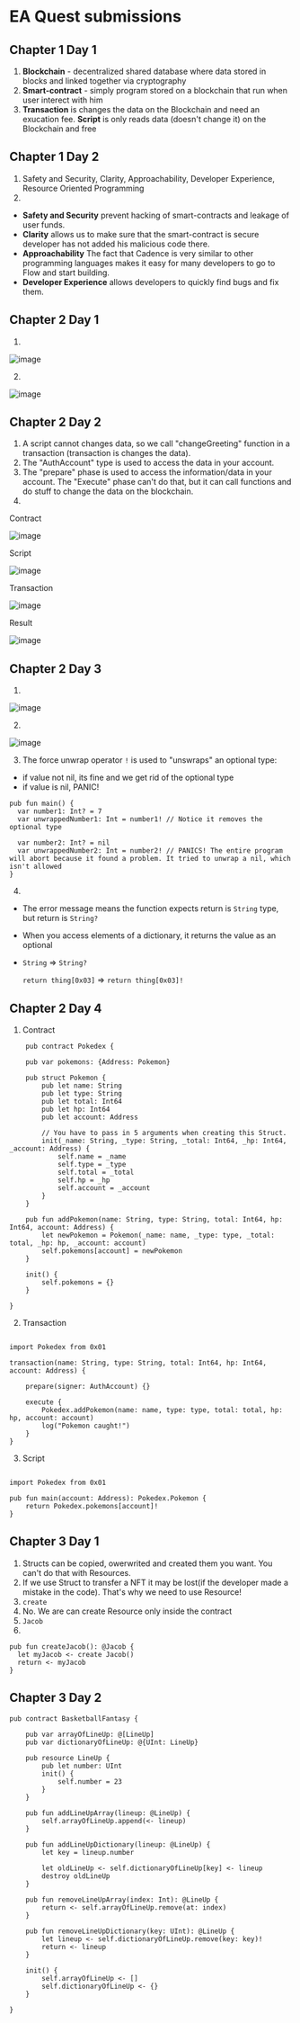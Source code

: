 # EA Quest submissions

## Chapter 1 Day 1

1. **Blockchain** - decentralized shared database where data stored in blocks and linked together via cryptography
2. **Smart-contract** - simply program stored on a blockchain that run when user interect with him
3. **Transaction** is changes the data on the Blockchain and need an exucation fee. **Script** is only reads data (doesn't change it) on the Blockchain and free

## Chapter 1 Day 2

1. Safety and Security, Clarity, Approachability, Developer Experience, Resource Oriented Programming
2. 
- **Safety and Security** prevent hacking of smart-contracts and leakage of user funds.
- **Clarity** allows us to make sure that the smart-contract is secure developer has not added his malicious code there.
- **Approachability** The fact that Cadence is very similar to other programming languages makes it easy for many developers to go to Flow and start building.
- **Developer Experience** allows developers to quickly find bugs and fix them.

## Chapter 2 Day 1

1. 

![image](https://user-images.githubusercontent.com/72570095/189487636-b5db39d1-a541-4fcd-a3ea-b3c285927782.png)

2.

![image](https://user-images.githubusercontent.com/72570095/189487650-0c25dca3-ea15-448f-b618-be81471ff823.png)

## Chapter 2 Day 2

1. A script cannot changes data, so we call "changeGreeting" function in a transaction (transaction is changes the data).
2. The "AuthAccount" type is used to access the data in your account.
3. The "prepare" phase is used to access the information/data in your account. The "Execute" phase can't do that, but it can call functions and do stuff to change the data on the blockchain.
4.

Contract

![image](https://user-images.githubusercontent.com/72570095/189492131-06a25a9b-6daf-4507-b140-e643ea296567.png)

Script

![image](https://user-images.githubusercontent.com/72570095/189492241-38d75517-a12b-4933-af49-74a85d834989.png)

Transaction

![image](https://user-images.githubusercontent.com/72570095/189492592-8b4df99a-6a10-4024-b895-68c6a8e7391e.png)

Result

![image](https://user-images.githubusercontent.com/72570095/189492626-6113f299-a6de-45bb-ae89-25135bc12a71.png)

## Chapter 2 Day 3

1.

![image](https://user-images.githubusercontent.com/72570095/189526376-fd609de0-db5e-458d-9fe8-78c3d4147506.png)

2.

![image](https://user-images.githubusercontent.com/72570095/189527003-21bf8dfb-68c3-4209-b8bf-98521de81aa6.png)

3. The force unwrap operator ```!``` is used to "unswraps" an optional type: 
- if value not nil, its fine and we get rid of the optional type
- if value is nil, PANIC!

```
pub fun main() {
  var number1: Int? = 7
  var unwrappedNumber1: Int = number1! // Notice it removes the optional type

  var number2: Int? = nil
  var unwrappedNumber2: Int = number2! // PANICS! The entire program will abort because it found a problem. It tried to unwrap a nil, which isn't allowed 
}
```
4. 

- The error message means the function expects return is ```String``` type, but return is ```String?```
- When you access elements of a dictionary, it returns the value as an optional
- ```String``` => ```String?```

  ```return thing[0x03]``` => ```return thing[0x03]!```
  
 ## Chapter 2 Day 4
 
 1. Contract

``` 
    pub contract Pokedex {

    pub var pokemons: {Address: Pokemon}
    
    pub struct Pokemon {
        pub let name: String
        pub let type: String
        pub let total: Int64
        pub let hp: Int64
        pub let account: Address

        // You have to pass in 5 arguments when creating this Struct.
        init(_name: String, _type: String, _total: Int64, _hp: Int64, _account: Address) {
            self.name = _name
            self.type = _type
            self.total = _total
            self.hp = _hp
            self.account = _account
        }
    }

    pub fun addPokemon(name: String, type: String, total: Int64, hp: Int64, account: Address) {
        let newPokemon = Pokemon(_name: name, _type: type, _total: total, _hp: hp, _account: account)
        self.pokemons[account] = newPokemon
    }

    init() {
        self.pokemons = {}
    }

}
```
2. Transaction
```

import Pokedex from 0x01

transaction(name: String, type: String, total: Int64, hp: Int64, account: Address) {

    prepare(signer: AuthAccount) {}

    execute {
        Pokedex.addPokemon(name: name, type: type, total: total, hp: hp, account: account)
        log("Pokemon caught!")
    }
}
```

3. Script
```

import Pokedex from 0x01

pub fun main(account: Address): Pokedex.Pokemon {
    return Pokedex.pokemons[account]!
}
```

## Chapter 3 Day 1

1. Structs can be copied, owerwrited and created them you want. You can't do that with Resources.
2. If we use Struct to transfer a NFT it may be lost(if the developer made a mistake in the code). That's why we need to use Resource!
3. ```create```
4. No. We are can create Resource only inside the contract
5. ```Jacob```
6. 

```
pub fun createJacob(): @Jacob {
  let myJacob <- create Jacob()
  return <- myJacob
}
```

## Chapter 3 Day 2

```
pub contract BasketballFantasy {

    pub var arrayOfLineUp: @[LineUp]
    pub var dictionaryOfLineUp: @{UInt: LineUp}

    pub resource LineUp {
        pub let number: UInt
        init() {
            self.number = 23
        }
    }

    pub fun addLineUpArray(lineup: @LineUp) {
        self.arrayOfLineUp.append(<- lineup)
    }

    pub fun addLineUpDictionary(lineup: @LineUp) {
        let key = lineup.number
        
        let oldLineUp <- self.dictionaryOfLineUp[key] <- lineup
        destroy oldLineUp
    }

    pub fun removeLineUpArray(index: Int): @LineUp {
        return <- self.arrayOfLineUp.remove(at: index)
    }

    pub fun removeLineUpDictionary(key: UInt): @LineUp {
        let lineup <- self.dictionaryOfLineUp.remove(key: key)!
        return <- lineup
    }

    init() {
        self.arrayOfLineUp <- []
        self.dictionaryOfLineUp <- {}
    }

}

```
